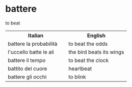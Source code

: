 # battere

<p>
to beat
</p>
<p>
<table>
<tr>
<th>Italian</th><th>English</th>
</tr>
<tr>
<td width="50%">battere la probabilità</td>
<td width="50%">to beat the odds</td>
</tr>
<tr>
<td width="50%">l'uccello batte le ali</td>
<td width="50%">the bird beats its wings</td>
</tr>
<tr>
<td width="50%">battere il tempo</td>
<td width="50%">to beat the clock</td>
</tr>
<tr>
<td width="50%">battito del cuore</td>
<td width="50%">heartbeat</td>
</tr>
<tr>
<td width="50%">battere gli occhi</td>
<td width="50%">to blink</td>
</tr>
</table>
</p>
